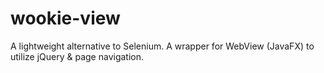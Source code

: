 wookie-view
===========

A lightweight alternative to Selenium. A wrapper for WebView (JavaFX) to utilize jQuery &amp; page navigation. 
